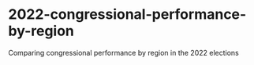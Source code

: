 # 2022-congressional-performance-by-region

Comparing congressional performance by region in the 2022 elections